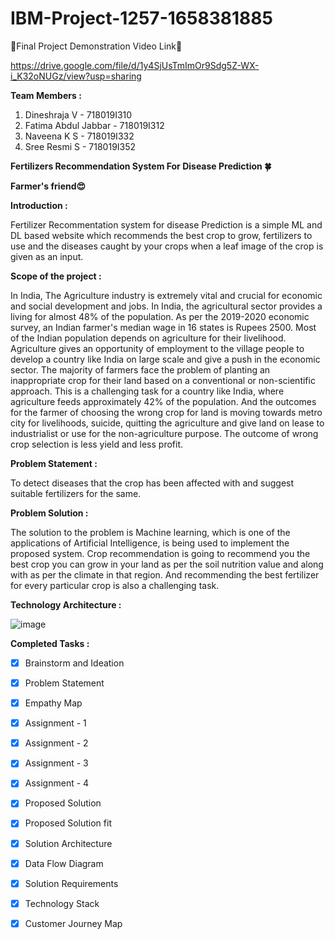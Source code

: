 # IBM-Project-1257-1658381885

🏮Final Project Demonstration Video Link🏮

https://drive.google.com/file/d/1y4SjUsTmImOr9Sdg5Z-WX-i_K32oNUGz/view?usp=sharing

**Team Members :**

1) Dineshraja V - 718019I310
2) Fatima Abdul Jabbar - 718019I312
3) Naveena K S - 718019I332
4) Sree Resmi S - 718019I352

**Fertilizers Recommendation System For Disease Prediction 🍀**

**Farmer's friend😍**
     

**Introduction :**

Fertilizer Recommentation system for disease Prediction is a simple ML and DL based website which recommends the best crop to grow, fertilizers to use and the diseases caught by your crops when a leaf image of the crop is given as an input.

**Scope of the project :**

In India, The Agriculture industry is extremely vital and crucial for economic and social development and jobs. In India, the agricultural sector provides a living for almost 48% of the population. As per the 2019-2020 economic survey, an Indian farmer's median wage in 16 states is Rupees 2500. Most of the Indian population depends on agriculture for their livelihood. Agriculture gives an opportunity of employment to the village people to develop a country like India on large scale and give a push in the economic sector. The majority of farmers face the problem of planting an inappropriate crop for their land based on a conventional or non-scientific approach. This is a challenging task for a country like India, where agriculture feeds approximately 42% of the population. And the outcomes for the farmer of choosing the wrong crop for land is moving towards metro city for livelihoods, suicide, quitting the agriculture and give land on lease to industrialist or use for the non-agriculture purpose. The outcome of wrong crop selection is less yield and less profit.

**Problem Statement :**

To detect diseases that the crop has been affected with and suggest suitable fertilizers for the same.

**Problem Solution :**

The solution to the problem is Machine learning, which is one of the applications of Artificial Intelligence, is being used to implement the proposed system. Crop recommendation is going to recommend you the best crop you can grow in your land as per the soil nutrition value and along with as per the climate in that region. And recommending the best fertilizer for every particular crop is also a challenging task. 

**Technology Architecture :**

![image](https://user-images.githubusercontent.com/113674474/202077880-e3c00879-a656-4e8f-8804-6ab159a0765d.png)

**Completed Tasks :**
 
 - [x] Brainstorm and Ideation

 - [x] Problem Statement

 - [x] Empathy Map

 - [x] Assignment - 1

 - [x] Assignment - 2

 - [x] Assignment - 3

 - [x] Assignment - 4

 - [x] Proposed Solution

 - [x] Proposed Solution fit

 - [x] Solution Architecture

 - [x] Data Flow Diagram

 - [x] Solution Requirements

 - [x] Technology Stack

 - [x] Customer Journey Map
